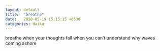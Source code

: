 ```yaml
---
layout: default
title:  "breathe"
date:   2020-05-19 15:15:15 +0530
categories: Haiku
---
```

breathe when your thoughts fall
when you can’t understand why
waves coming ashore